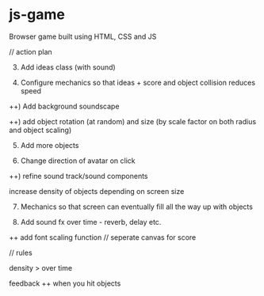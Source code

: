 # js-game

Browser game built using HTML, CSS and JS

// action plan

<!-- pre) change score styling -->

<!-- ) decide on main avatar -->

<!-- 1. Add 3 different objects -->

<!-- ++ function to generate random integer between 1-15 in order to select class -->

<!-- ++ create sound-loading function array -->

<!-- 2. Configure different sound for different objects -->

3. Add ideas class (with sound)

4. Configure mechanics so that ideas + score and object collision reduces speed

++) Add background soundscape

++) add object rotation (at random) and size (by scale factor on both radius and object scaling)

5. Add more objects

6. Change direction of avatar on click

++) refine sound track/sound components

increase density of objects depending on screen size

7. Mechanics so that screen can eventually fill all the way up with objects

8. Add sound fx over time - reverb, delay etc.

++ add font scaling function // seperate canvas for score

// rules

density > over time

feedback ++ when you hit objects
